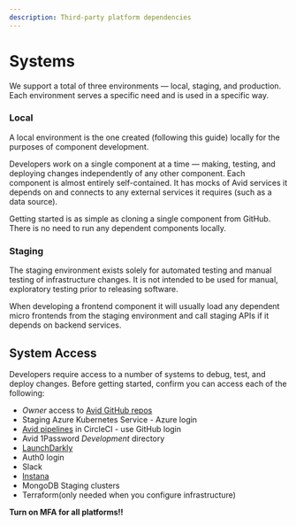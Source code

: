 ```yaml
---
description: Third-party platform dependencies
---
```


# Systems

We support a total of three environments — local, staging, and production. Each environment serves a specific need and is used in a specific way.

### Local

A local environment is the one created (following this guide) locally for the purposes of component development.

Developers work on a single component at a time — making, testing, and deploying changes independently of any other component. Each component is almost entirely self-contained. It has mocks of Avid services it depends on and connects to any external services it requires (such as a data source).

Getting started is as simple as cloning a single component from GitHub. There is no need to run any dependent components locally.

### Staging

The staging environment exists solely for automated testing and manual testing of infrastructure changes. It is not intended to be used for manual, exploratory testing prior to releasing software.

When developing a frontend component it will usually load any dependent micro frontends from the staging environment and call staging APIs if it depends on backend services.

## System Access

Developers require access to a number of systems to debug, test, and deploy changes. Before getting started, confirm you can access each of the following:

* _Owner_ access to [Avid GitHub repos](https://github.com/avidaml)
* Staging Azure Kubernetes Service - Azure login
* [Avid pipelines](https://app.circleci.com/pipelines/github/avidaml) in CircleCI - use GitHub login
* Avid 1Password _Development_ directory
* [LaunchDarkly](https://app.launchdarkly.com)
* Auth0 login
* Slack
* [Instana](https://lavender-luna0zpavv.instana.io)
* MongoDB Staging clusters
* Terraform(only needed when you configure infrastructure)

**Turn on MFA for all platforms!!**
